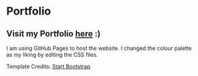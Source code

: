 # Portfolio

## Visit my Portfolio [here](https://akhileshgowrishetty.github.io/) :)

I am using GitHub Pages to host the website. I changed the colour palette as my liking by editing the CSS files.

Template Credits: [Start Bootstrap](https://startbootstrap.com/theme/resume)


